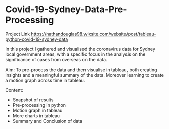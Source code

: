 # Covid-19-Sydney-Data-Pre-Processing

Project Link
https://nathandouglas98.wixsite.com/website/post/tableau-python-covid-19-sydney-data

In this project I gathered and visualised the coronavirus data for Sydney local government areas, with a specific focus in the analysis on the significance of cases from overseas on the data. 

Aim: 
To pre-process the data and then visualise in tableau, both creating insights and a meaningful summary of the data. Moreover learning to create a motion graph across time in tableau. 

Content: 
- Snapshot of results 
- Pre-processing in python 
- Motion graph in tableau 
- More charts in tableau 
- Summary and Conclusion of data 
